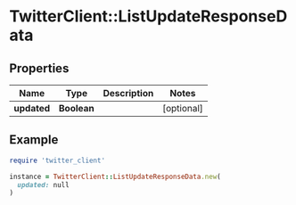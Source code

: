 # TwitterClient::ListUpdateResponseData

## Properties

| Name | Type | Description | Notes |
| ---- | ---- | ----------- | ----- |
| **updated** | **Boolean** |  | [optional] |

## Example

```ruby
require 'twitter_client'

instance = TwitterClient::ListUpdateResponseData.new(
  updated: null
)
```


